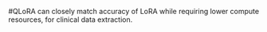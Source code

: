 #QLoRA can closely match accuracy of LoRA while requiring lower compute resources, for clinical data extraction.
